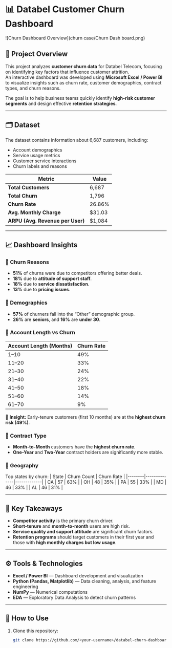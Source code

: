 # 📊 Databel Customer Churn Dashboard

![Churn Dashboard Overview](churn case/Churn Dash board.png)

## 🧩 Project Overview
This project analyzes **customer churn data** for Databel Telecom, focusing on identifying key factors that influence customer attrition.  
An interactive dashboard was developed using **Microsoft Excel / Power BI** to visualize insights such as churn rate, customer demographics, contract types, and churn reasons.

The goal is to help business teams quickly identify **high-risk customer segments** and design effective **retention strategies**.

---

## 🗂️ Dataset
The dataset contains information about 6,687 customers, including:
- Account demographics
- Service usage metrics
- Customer service interactions
- Churn labels and reasons

| Metric | Value |
|--------|--------|
| **Total Customers** | 6,687 |
| **Total Churn** | 1,796 |
| **Churn Rate** | 26.86% |
| **Avg. Monthly Charge** | \$31.03 |
| **ARPU (Avg. Revenue per User)** | \$1,084 |

---

## 📈 Dashboard Insights

### 🔹 Churn Reasons
- **51%** of churns were due to competitors offering better deals.
- **18%** due to **attitude of support staff**.
- **18%** due to **service dissatisfaction**.
- **13%** due to **pricing issues**.

### 🔹 Demographics
- **57%** of churners fall into the “Other” demographic group.
- **26%** are **seniors**, and **16%** are **under 30**.

### 🔹 Account Length vs Churn
| Account Length (Months) | Churn Rate |
|--------------------------|-------------|
| 1–10 | 49% |
| 11–20 | 33% |
| 21–30 | 24% |
| 31–40 | 22% |
| 41–50 | 18% |
| 51–60 | 14% |
| 61–70 | 9% |

📍 **Insight:** Early-tenure customers (first 10 months) are at the **highest churn risk (49%)**.

### 🔹 Contract Type
- **Month-to-Month** customers have the **highest churn rate**.
- **One-Year** and **Two-Year** contract holders are significantly more stable.

### 🔹 Geography
Top states by churn:
| State | Churn Count | Churn Rate |
|--------|--------------|-------------|
| CA | 57 | 63% |
| OH | 48 | 35% |
| PA | 55 | 33% |
| MD | 46 | 33% |
| AL | 46 | 31% |

---

## 🧠 Key Takeaways
- **Competitor activity** is the primary churn driver.
- **Short-tenure** and **month-to-month** users are high risk.
- **Service quality and support attitude** are significant churn factors.
- **Retention programs** should target customers in their first year and those with **high monthly charges but low usage**.

---

## ⚙️ Tools & Technologies
- **Excel / Power BI** — Dashboard development and visualization  
- **Python (Pandas, Matplotlib)** — Data cleaning, analysis, and feature engineering  
- **NumPy** — Numerical computations  
- **EDA** — Exploratory Data Analysis to detect churn patterns  

---

## 🚀 How to Use
1. Clone this repository:
   ```bash
   git clone https://github.com/<your-username>/databel-churn-dashboard.git
